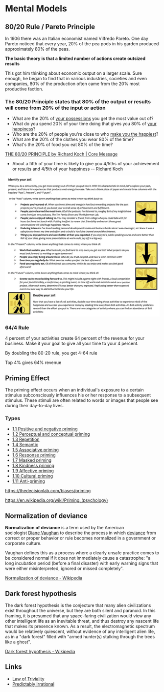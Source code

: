 # Mental Models

## 80/20 Rule / Pareto Principle

In 1906 there was an Italian economist named Vilfredo Pareto. One day Pareto noticed that every year, 20% of the pea pods in his garden produced approximately 80% of the peas.

**The basic theory is that a limited number of actions create outsized results**

This got him thinking about economic output on a larger scale. Sure enough, he began to find that in various industries, societies and even companies, 80% of the production often came from the 20% most productive faction.

### The 80/20 Principle states that 80% of the output or results will come from 20% of the input or action

- What are the 20% of [your possessions](https://markmanson.net/minimalism) you get the most value out of?
- What do you spend 20% of your time doing that gives you 80% of [your happiness](https://markmanson.net/how-to-be-happy)?
- Who are the 20% of people you're close to who [make you the happiest](https://markmanson.net/how-to-be-happy)?
- What are the 20% of the clothes you wear 80% of the time?
- What's the 20% of food you eat 80% of the time?

[THE 80/20 PRINCIPLE by Richard Koch | Core Message](https://www.youtube.com/watch?v=2YDR5-Mij1c)

- About a fifth of your time is likely to give you 4/5ths of your achievement or results and 4/5th of your happiness -- Richard Koch

![image](../media/psy-Mental-Models-image1.jpg)

### 64/4 Rule

4 percent of your activities create 64 percent of the revenue for your business. Make it your goal to give all your time to your 4 percent.

By doubling the 80-20 rule, you get 4-64 rule

Top 4% gives 64% revenue

## Priming Effect

The priming effect occurs when an individual's exposure to a certain stimulus subconsciously influences his or her response to a subsequent stimulus. These stimuli are often related to words or images that people see during their day-to-day lives.

### Types

- [1.1 Positive and negative priming](https://en.wikipedia.org/wiki/Priming_(psychology)#Positive_and_negative_priming)
- [1.2 Perceptual and conceptual priming](https://en.wikipedia.org/wiki/Priming_(psychology)#Perceptual_and_conceptual_priming)
- [1.3 Repetition](https://en.wikipedia.org/wiki/Priming_(psychology)#Repetition)
- [1.4 Semantic](https://en.wikipedia.org/wiki/Priming_(psychology)#Semantic)
- [1.5 Associative priming](https://en.wikipedia.org/wiki/Priming_(psychology)#Associative_priming)
- [1.6 Response priming](https://en.wikipedia.org/wiki/Priming_(psychology)#Response_priming)
- [1.7 Masked priming](https://en.wikipedia.org/wiki/Priming_(psychology)#Masked_priming)
- [1.8 Kindness priming](https://en.wikipedia.org/wiki/Priming_(psychology)#Kindness_priming)
- [1.9 Affective priming](https://en.wikipedia.org/wiki/Priming_(psychology)#Affective_priming)
- [1.10 Cultural priming](https://en.wikipedia.org/wiki/Priming_(psychology)#Cultural_priming)
- [1.11 Anti-priming](https://en.wikipedia.org/wiki/Priming_(psychology)#Anti-priming)

<https://thedecisionlab.com/biases/priming>

<https://en.wikipedia.org/wiki/Priming_(psychology)>

## Normalization of deviance

**Normalization of deviance** is a term used by the American sociologist [Diane Vaughan](https://en.wikipedia.org/wiki/Diane_Vaughan "Diane Vaughan") to describe the process in which [deviance](https://en.wikipedia.org/wiki/Deviance_(sociology) "Deviance (sociology)") from correct or proper behavior or rule becomes normalized in a government or corporate culture.

Vaughan defines this as a process where a clearly unsafe practice comes to be considered normal if it does not immediately cause a catastrophe: "a long incubation period (before a final disaster) with early warning signs that were either misinterpreted, ignored or missed completely".

[Normalization of deviance - Wikipedia](https://en.wikipedia.org/wiki/Normalization_of_deviance)

## Dark forest hypothesis

The dark forest hypothesis is the conjecture that many alien civilizations exist throughout the universe, but they are both silent and paranoid. In this framing, it is presumed that any space-faring civilization would view any other intelligent life as an inevitable threat, and thus destroy any nascent life that makes its presence known. As a result, the electromagnetic spectrum would be relatively quiescent, without evidence of any intelligent alien life, as in a "dark forest" filled with "armed hunter(s) stalking through the trees like a ghost".

[Dark forest hypothesis - Wikipedia](https://en.wikipedia.org/wiki/Dark_forest_hypothesis)

## Links

- [Law of Triviality](soft-skills/prioritization-leverage#law-of-triviality)
- [Predictably Irrational](../book-summaries/predictably-irrational)
